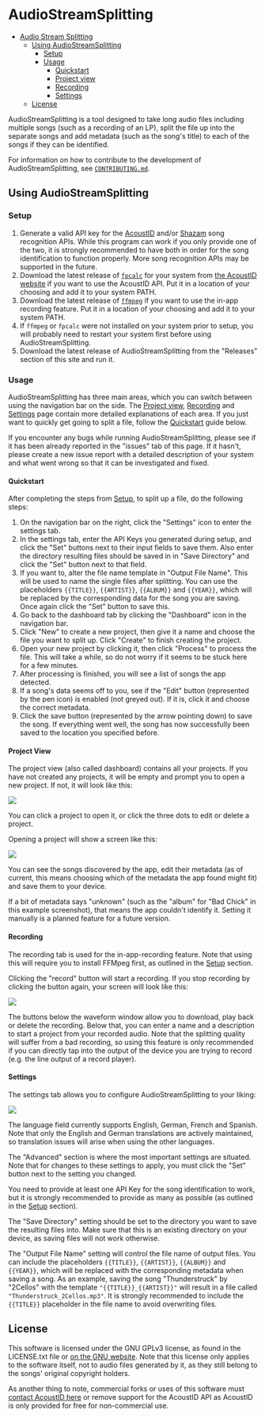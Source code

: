 # AudioStreamSplitting

- [Audio Stream Splitting](#audiostreamsplitting)
  - [Using AudioStreamSplitting](#using-audiostreamsplitting)
    - [Setup](#setup)
    - [Usage](#usage)
      - [Quickstart](#quickstart)
      - [Project view](#project-view)
      - [Recording](#recording)
      - [Settings](#settings)
  - [License](#license)

AudioStreamSplitting is a tool designed to take long audio files including multiple songs (such as a recording of an LP), split the file up into the separate songs and add metadata (such as the song's title) to each of the songs if they can be identified.

For information on how to contribute to the development of AudioStreamSplitting, see [``CONTRIBUTING.md``](./CONTRIBUTING.md).

## Using AudioStreamSplitting

### Setup

1. Generate a valid API key for the [AcoustID](https://acoustid.org/) and/or [Shazam](https://rapidapi.com/apidojo/api/shazam) song recognition APIs. While this program can work if you only provide one of the two, it is strongly recommended to have both in order for the song identification to function properly. More song recognition APIs may be supported in the future.
2. Download the latest release of [`fpcalc`](https://acoustid.org/chromaprint) for your system from [the AcoustID website](https://acoustid.org/chromaprint) if you want to use the AcoustID API. Put it in a location of your choosing and add it to your system PATH.
3. Download the latest release of [`ffmpeg`](https://ffmpeg.org/download.html) if you want to use the in-app recording feature. Put it in a location of your choosing and add it to your system PATH.
4. If `ffmpeg` or `fpcalc` were not installed on your system prior to setup, you will probably need to restart your system first before using AudioStreamSplitting.
5. Download the latest release of AudioStreamSplitting from the "Releases" section of this site and run it.

### Usage

AudioStreamSplitting has three main areas, which you can switch between using the navigation bar on the side. The [Project view](#project-view), [Recording](#recording) and [Settings](#settings) page contain more detailed explanations of each area. If you just want to quickly get going to split a file, follow the [Quickstart](#quickstart) guide below.

If you encounter any bugs while running AudioStreamSplitting, please see if it has been already reported in the "issues" tab of this page. If it hasn't, please create a new issue report with a detailed description of your system and what went wrong so that it can be investigated and fixed.

#### Quickstart

After completing the steps from [Setup](#setup), to split up a file, do the following steps:

1. On the navigation bar on the right, click the "Settings" icon to enter the settings tab.
2. In the settings tab, enter the API Keys you generated during setup, and click the "Set" buttons next to their input fields to save them. Also enter the directory resulting files should be saved in in "Save Directory" and click the "Set" button next to that field.
3. If you want to, alter the file name template in "Output File Name". This will be used to name the single files after splitting. You can use the placeholders ``{{TITLE}}``, ``{{ARTIST}}``, ``{{ALBUM}}`` and ``{{YEAR}}``, which will be replaced by the corresponding data for the song you are saving. Once again click the "Set" button to save this.
4. Go back to the dashboard tab by clicking the "Dashboard" icon in the navigation bar.
5. Click "New" to create a new project, then give it a name and choose the file you want to split up. Click "Create" to finish creating the project.
6. Open your new project by clicking it, then click "Process" to process the file. This will take a while, so do not worry if it seems to be stuck here for a few minutes.
7. After processing is finished, you will see a list of songs the app detected.
8. If a song's data seems off to you, see if the "Edit" button (represented by the pen icon) is enabled (not greyed out). If it is, click it and choose the correct metadata.
9. Click the save button (represented by the arrow pointing down) to save the song. If everything went well, the song has now successfully been saved to the location you specified before.

#### Project View

The project view (also called dashboard) contains all your projects. If you have not created any projects, it will be empty and prompt you to open a new project. If not, it will look like this:

<p><img src="./assets/dashboard.jpg" /></p>

You can click a project to open it, or click the three dots to edit or delete a project.

Opening a project will show a screen like this:

<p><img src="./assets/project_view.jpg" /></p>

You can see the songs discovered by the app, edit their metadata (as of current, this means choosing which of the metadata the app found might fit) and save them to your device.

If a bit of metadata says "unknown" (such as the "album" for "Bad Chick" in this example screenshot), that means the app couldn't identify it. Setting it manually is a planned feature for a future version.

#### Recording

The recording tab is used for the in-app-recording feature. Note that using this will require you to install FFMpeg first, as outlined in the [Setup](#setup) section.

Clicking the "record" button will start a recording. If you stop recording by clicking the button again, your screen will look like this:

<p><img src="./assets/record.jpg" /></p>

The buttons below the waveform window allow you to download, play back or delete the recording. Below that, you can enter a name and a description to start a project from your recorded audio. Note that the splitting quality will suffer from a bad recording, so using this feature is only recommended if you can directly tap into the output of the device you are trying to record (e.g. the line output of a record player).

#### Settings

The settings tab allows you to configure AudioStreamSplitting to your liking:

<p><img src="./assets/settings.jpg" /></p>

The language field currently supports English, German, French and Spanish. Note that only the English and German translations are actively maintained, so translation issues will arise when using the other languages.

The "Advanced" section is where the most important settings are situated. Note that for changes to these settings to apply, you must click the "Set" button next to the setting you changed.

You need to provide at least one API Key for the song identification to work, but it is strongly recommended to provide as many as possible (as outlined in the [Setup](#setup) section).

The "Save Directory" setting should be set to the directory you want to save the resulting files into. Make sure that this is an existing directory on your device, as saving files will not work otherwise.

The "Output File Name" setting will control the file name of output files. You can include the placeholders ``{{TITLE}}``, ``{{ARTIST}}``, ``{{ALBUM}}`` and ``{{YEAR}}``, which will be replaced with the corresponding metadata when saving a song. As an example, saving the song "Thunderstruck" by "2Cellos" with the template ``"{{TITLE}}_{{ARTIST}}"`` will result in a file called ``"Thunderstruck_2Cellos.mp3"``. It is strongly recommended to include the ``{{TITLE}}`` placeholder in the file name to avoid overwriting files.

## License

This software is licensed under the GNU GPLv3 license, as found in the LICENSE.txt file or [on the GNU website](https://www.gnu.org/licenses/gpl-3.0.en.html). Note that this license only applies to the software itself, not to audio files generated by it, as they still belong to the songs' original copyright holders.

As another thing to note, commercial forks or uses of this software must [contact AcoustID here](https://acoustid.biz/) or remove support for the AcoustID API as AcoustID is only provided for free for non-commercial use.
